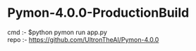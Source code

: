 # Pymon-4.0.0-ProductionBuild

cmd :-      $python pymon run app.py <br>
repo :- https://github.com/UltronTheAI/Pymon-4.0.0
